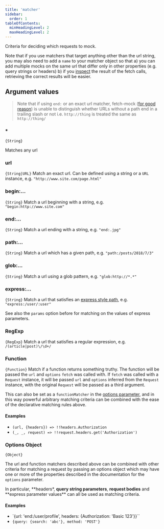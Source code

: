 ```yaml
---
title: 'matcher'
sidebar:
  order: 1
tableOfContents:
  minHeadingLevel: 2
  maxHeadingLevel: 2
---
```


Criteria for deciding which requests to mock.

Note that if you use matchers that target anything other than the url string, you may also need to add a `name` to your matcher object so that a) you can add multiple mocks on the same url that differ only in other properties (e.g. query strings or headers) b) if you [inspect](#api-inspectionfundamentals) the result of the fetch calls, retrieving the correct results will be easier.

## Argument values

> Note that if using `end:` or an exact url matcher, fetch-mock ([for good reason](https://url.spec.whatwg.org/#url-equivalence)) is unable to distinguish whether URLs without a path end in a trailing slash or not i.e. `http://thing` is treated the same as `http://thing/`

### \*

`{String}`

Matches any url

### url

`{String|URL}`
Match an exact url. Can be defined using a string or a `URL` instance, e.g. `"http://www.site.com/page.html"`

### begin:...

`{String}`
Match a url beginning with a string, e.g. `"begin:http://www.site.com"`

### end:...

`{String}`
Match a url ending with a string, e.g. `"end:.jpg"`

### path:...

`{String}`
Match a url which has a given path, e.g. `"path:/posts/2018/7/3"`

### glob:...

`{String}`
Match a url using a glob pattern, e.g. `"glob:http://*.*"`

### express:...

`{String}`
Match a url that satisfies an [express style path](https://www.npmjs.com/package/path-to-regexp), e.g. `"express:/user/:user"`

See also the `params` option before for matching on the values of express parameters.

### RegExp

`{RegExp}`
Match a url that satisfies a regular expression, e.g. `/(article|post)\/\d+/`

### Function

`{Function}`
Match if a function returns something truthy. The function will be passed the `url` and `options` `fetch` was called with. If `fetch` was called with a `Request` instance, it will be passed `url` and `options` inferred from the `Request` instance, with the original `Request` will be passed as a third argument.

This can also be set as a `functionMatcher` in the [options parameter](#api-mockingmock_options), and in this way powerful arbitrary matching criteria can be combined with the ease of the declarative matching rules above.

#### Examples

- `(url, {headers}) => !!headers.Authorization`
- `(_, _, request) => !!request.headers.get('Authorization')`

### Options Object

`{Object}`

The url and function matchers described above can be combined with other criteria for matching a request by passing an options object which may have one or more of the properties described in the documentation for the `options` parameter.

In particular, **headers\*, **query string parameters**, **request bodies** and **express parameter values\*\* can all be used as matching criteria.

#### Examples

- `{url: 'end:/user/profile', headers: {Authorization: 'Basic 123'}}``
- `{query: {search: 'abc'}, method: 'POST'}`
